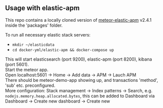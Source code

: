 ## Usage with elastic-apm

This repo contains a locally cloned version of [meteor-elastic-apm](https://github.com/kschingiz/demo-meteor-elastic-apm) v2.4.1 inside the 'packages' folder.

To run all necessary elastic stack servers:

- `mkdir ~/elasticdata`
- `cd docker-yml/elastic-apm && docker-compose up`

This will start elasticsearch (port 9200), elastic-apm (port 8200), kibana (port 5601).  
Start the meteor app.  
Open localhost:5601 -> Home -> Add data -> APM -> Lauch APM  
There should be meteor-demo-app showing up, and transactions 'method', 'sub' etc. preconfigured.  
More configuration: Stack management -> Index patterns -> Search, e.g. `nodejs.memory.heap.allocated.bytes`, this can be added to Dashboard via Dashboard -> Create new dashboard -> Create new
